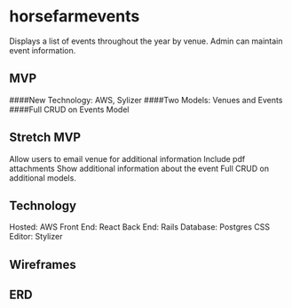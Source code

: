 # horsefarmevents

Displays a list of events throughout the year by venue. Admin can maintain event information.

## MVP

####New Technology: AWS, Sylizer
####Two Models: Venues and Events
####Full CRUD on Events Model

## Stretch MVP

Allow users to email venue for additional information
Include pdf attachments
Show additional information about the event
Full CRUD on additional models.

## Technology

Hosted: AWS
Front End: React
Back End: Rails
Database: Postgres
CSS Editor: Stylizer

## Wireframes

## ERD
